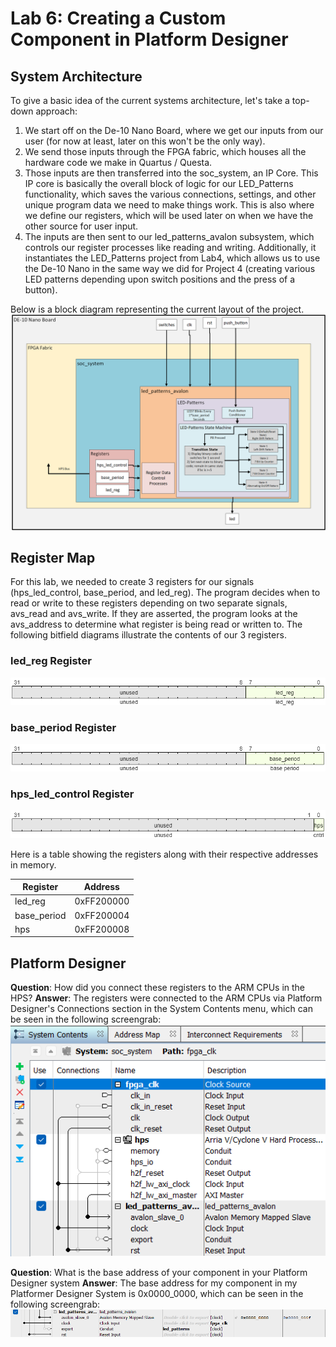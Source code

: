 
# Lab 6: Creating a Custom Component in Platform Designer

## System Architecture

To give a basic idea of the current systems architecture, let's take a top-down approach:

1. We start off on the De-10 Nano Board, where we get our inputs from our user (for now at least, later on this won't be the only way).
2. We send those inputs through the FPGA fabric, which houses all the hardware code we make in Quartus / Questa.
3. Those inputs are then transferred into the soc_system, an IP Core. This IP core is basically the overall block of logic for our LED_Patterns functionality, which saves the various connections, settings, and other unique program data we need to make things work. This is also where we define our registers, which will be used later on when we have the other source for user input.
4. The inputs are then sent to our led_patterns_avalon subsystem, which controls our register processes like reading and writing. Additionally, it instantiates the LED_Patterns project from Lab4, which allows us to use the De-10 Nano in the same way we did for Project 4 (creating various LED patterns depending upon switch positions and the press of a button).

Below is a block diagram representing the current layout of the project.
![lab6_block_diagram](assets/EE467_Lab6_Updated_System_Block_Diagram.png)


## Register Map

For this lab, we needed to create 3 registers for our signals (hps_led_control, base_period, and led_reg). The program decides when to read or write to these registers depending on two separate signals, avs_read and avs_write. If they are asserted, the program looks at the avs_address to determine what register is being read or written to. The following bitfield diagrams illustrate the contents of our 3 registers. 

### led_reg Register
![lab6_led_reg](assets/WaveDrom_led_register.png)

### base_period Register
![lab6_bp_reg](assets/WaveDrom_base_period_register.png)

### hps_led_control Register
![lab6_hps_reg](assets/WaveDrom_hps_register.png)

Here is a table showing the registers along with their respective addresses in memory.

| Register    | Address |
| -------- | ------- |
| led_reg  | 0xFF200000    |
| base_period | 0xFF200004     |
| hps    | 0xFF200008    |

## Platform Designer

**Question**: How did you connect these registers to the ARM CPUs in the HPS?
**Answer**: The registers were connected to the ARM CPUs via Platform Designer's Connections section in the System Contents menu, which can be seen in the following screengrab:
![lab6_arm_connect](assets/lab6_arm_cpu_connections.png)

**Question**: What is the base address of your component in your Platform Designer system
**Answer**: The base address for my component in my Platformer Designer System is 0x0000_0000, which can be seen in the following screengrab:
![lab6_component_address](assets/lab6_component_address.png)
